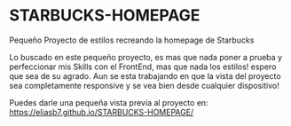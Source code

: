 # STARBUCKS-HOMEPAGE
Pequeño Proyecto de estilos recreando la homepage de Starbucks


Lo buscado en este pequeño proyecto, es mas que nada poner a prueba y perfeccionar mis Skills con el FrontEnd, mas que nada los estilos! espero que sea de su agrado.
Aun se esta trabajando en que la vista del proyecto sea completamente responsive y se vea bien desde cualquier dispositivo!

Puedes darle una pequeña vista previa al proyecto en: https://eliasb7.github.io/STARBUCKS-HOMEPAGE/
